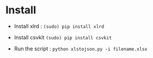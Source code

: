 # Install

- Install xlrd : `(sudo) pip install xlrd`

- Install csvkit `(sudo) pip install csvkit`

- Run the script : `python xlstojson.py -i filename.xlsx`